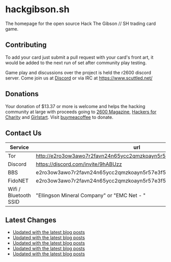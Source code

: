 # hackgibson.sh
The homepage for the open source Hack The Gibson // SH trading card game.


## Contributing

To add your card just submit a pull request with your card's front art, it would be added to the next run of set after community play testing.

Game play and discussions over the project is held the r2600 discord server. Come join us at [Discord](https://discord.com/invite/9hABUzz) or via IRC at https://www.scuttled.net/


## Donations

Your donation of $13.37 or more is welcome and helps the hacking community at large with proceeds going to [2600 Magazine](https://2600.com/), [Hackers for Charity](https://hackersforcharity.org) and [Girlstart](https://girlstart.org).  Visit [buymeacoffee](https://www.buymeacoffee.com/hackgibson.sh) to donate.


## Contact Us

Service | url
-|-
Tor | http://e2ro3ow3awo7r2favn24n65ycc2qmzkoayn5r57e3f56nvjwdcgg32ad.onion
Discord | https://discord.com/invite/9hABUzz
BBS | e2ro3ow3awo7r2favn24n65ycc2qmzkoayn5r57e3f56nvjwdcgg32ad.onion:23
FidoNET | e2ro3ow3awo7r2favn24n65ycc2qmzkoayn5r57e3f56nvjwdcgg32ad.onion:24554
Wifi / Bluetooth SSID | "Ellingson Mineral Company" or "EMC Net - <fidonet address>"

## Latest Changes
<!-- BLOG-POST-LIST:START -->
- [Updated with the latest blog posts](https://github.com/DFW2600/hackgibson.sh/commit/ddfb8cc90fd16b315274cc83062dba7e116c64b4)
- [Updated with the latest blog posts](https://github.com/DFW2600/hackgibson.sh/commit/c5504b6c398d5a3f3f3b65008f09357cf9bb4cc3)
- [Updated with the latest blog posts](https://github.com/DFW2600/hackgibson.sh/commit/37c29a50594bdee21125cff65902f4025d186719)
- [Updated with the latest blog posts](https://github.com/DFW2600/hackgibson.sh/commit/db4cb5903dd25d46f2595abf12ecea6b34942952)
- [Updated with the latest blog posts](https://github.com/DFW2600/hackgibson.sh/commit/04e093c442eb8f4dca7e0c5efa7d2c922614be72)
<!-- BLOG-POST-LIST:END -->
